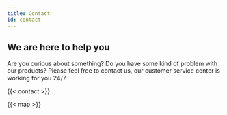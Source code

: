 ```yaml
---
title: Contact
id: contact
---
```


## We are here to help you

Are you curious about something? Do you have some kind of problem with our products? Please feel free to contact us, our customer service center is working for you 24/7.

{{< contact >}}

{{< map >}}

